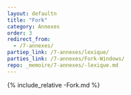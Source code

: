 ```yaml
---
layout: defaultn
title: "Fork"
category: Annexes
order: 3
redirect_from:
  - /7-annexes/
partiep_link: /7-annexes/lexique/
parties_link: /7-annexes/Fork-Windows/
repo: _memoire/7-annexes/-lexique.md
---
```

{% include_relative -Fork.md %}
